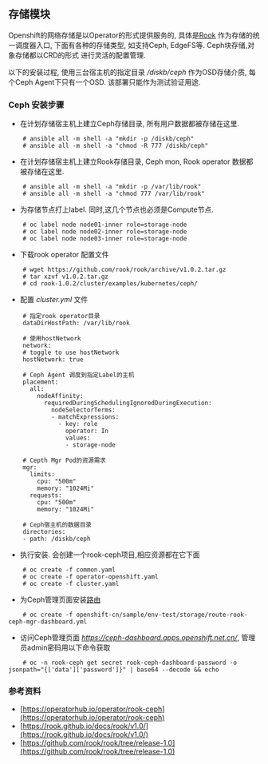 ## 存储模块
Openshift的网络存储是以Operator的形式提供服务的, 具体是[Rook](https://rook.github.io/docs/rook/v1.0/)
作为存储的统一调度器入口, 下面有各种的存储类型, 如支持Ceph, EdgeFS等. Ceph块存储,对象存储都以CRD的形式
进行灵活的配置管理. 

以下的安装过程, 使用三台宿主机的指定目录 _/diskb/ceph_ 作为OSD存储介质, 每个Ceph Agent下只有一个OSD.
该部署只能作为测试验证用途.


### Ceph 安装步骤

- 在计划存储宿主机上建立Ceph存储目录, 所有用户数据都被存储在这里. 

~~~
    # ansible all -m shell -a "mkdir -p /diskb/ceph"
    # ansible all -m shell -a "chmod -R 777 /diskb/ceph"
~~~

- 在计划存储宿主机上建立Rook存储目录, Ceph mon, Rook operator 数据都被存储在这里. 

~~~
    # ansible all -m shell -a "mkdir -p /var/lib/rook"
    # ansible all -m shell -a "chmod 777 /var/lib/rook"
~~~

- 为存储节点打上label. 同时,这几个节点也必须是Compute节点.

~~~
    # oc label node node01-inner role=storage-node
    # oc label node node02-inner role=storage-node
    # oc label node node03-inner role=storage-node
~~~

- 下载rook operator 配置文件

~~~
    # wget https://github.com/rook/rook/archive/v1.0.2.tar.gz
    # tar xzvf v1.0.2.tar.gz 
    # cd rook-1.0.2/cluster/examples/kubernetes/ceph/
~~~

- 配置 _cluster.yml_ 文件

~~~
    # 指定rook operator目录
    dataDirHostPath: /var/lib/rook
  
    # 使用hostNetwork
    network:
    # toggle to use hostNetwork
    hostNetwork: true

    # Ceph Agent 调度到指定Label的主机
    placement:
      all:
        nodeAffinity:
          requiredDuringSchedulingIgnoredDuringExecution:
            nodeSelectorTerms:
            - matchExpressions:
              - key: role
                operator: In
                values:
                - storage-node

    # Cepth Mgr Pod的资源需求
    mgr:
      limits:
        cpu: "500m"
        memory: "1024Mi"
      requests:
        cpu: "500m"
        memory: "1024Mi"

    # Ceph宿主机的数据目录
    directories:
    - path: /diskb/ceph
~~~

- 执行安装. 会创建一个rook-ceph项目,相应资源都在它下面

~~~
    # oc create -f common.yaml 
    # oc create -f operator-openshift.yaml 
    # oc create -f cluster.yaml 
~~~

- 为Ceph管理页面安装[路由](https://ceph-dashboard.apps.openshift.net.cn/)

~~~
    # oc create -f openshift-cn/sample/env-test/storage/route-rook-ceph-mgr-dashboard.yml
~~~

- 访问Ceph管理页面 _https://ceph-dashboard.apps.openshift.net.cn/_,
管理员admin密码用以下命令获取

~~~
    # oc -n rook-ceph get secret rook-ceph-dashboard-password -o jsonpath="{['data']['password']}" | base64 --decode && echo
~~~

### 参考资料

- [https://operatorhub.io/operator/rook-ceph](https://operatorhub.io/operator/rook-ceph)
- [https://rook.github.io/docs/rook/v1.0/](https://rook.github.io/docs/rook/v1.0/)
- [https://github.com/rook/rook/tree/release-1.0](https://github.com/rook/rook/tree/release-1.0)

